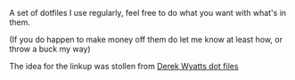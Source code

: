 A set of dotfiles I use regularly, feel free to do what you want with what's in them.

(If you do happen to make money off them do let me know at least how, or throw a buck my way)

The idea for the linkup was stollen from [Derek Wyatts dot files](https://github.com/derekwyatt/dotfiles)
